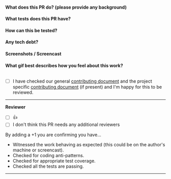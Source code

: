 #### What does this PR do? (please provide any background)

#### What tests does this PR have?

#### How can this be tested?

#### Any tech debt?

#### Screenshots / Screencast

#### What gif best describes how you feel about this work?
![]()

- [ ] I have checked our general [contributing document](https://github.com/holidayextras/culture/blob/master/CONTRIBUTING.md) and the project specific [contributing document](../blob/master/CONTRIBUTING.md) (if present) and I'm happy for this to be reviewed.

---

**Reviewer**
- [ ] :+1:
- [ ] I don't think this PR needs any additional reviewers

By adding a +1 you are confirming you have...
- Witnessed the work behaving as expected (this could be on the author's machine or screencast).
- Checked for coding anti-patterns.
- Checked for appropriate test coverage.
- Checked all the tests are passing.

---
